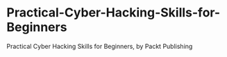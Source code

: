 # Practical-Cyber-Hacking-Skills-for-Beginners
Practical Cyber Hacking Skills for Beginners, by Packt Publishing
